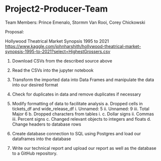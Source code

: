 # Project2-Producer-Team

Team Members:
Prince Emenalo, Stormm Van Rooi, Corey Chickowski

Proposal:

Hollywood Theatrical Market Synopsis 1995 to 2021
https://www.kaggle.com/johnharshith/hollywood-theatrical-market-synopsis-1995-to-2021?select=HighestGrossers.csv

1. Download CSVs from the described source above

2. Read the CSVs into the jupyter notebook 

3. Transform the imported data into Data Frames and manipulate the data into our desired format

4. Check for duplicates in data and remove duplicates if necessary

5. Modify formatting of data to facilitate analysis
    a. Dropped cells in tickets_df and wide_release_df
       i. Unnamed: 5
      ii. Unnamed: 9
     iii. Total Major 6
    b. Dropped characters from tables
        i. c. Dollar signs
       ii. Commas
      iii. Percent signs
    c. Changed relevant objects to integers and floats
    d. Change headers to database rows
6. Create database connection to SQL using Postgres and load our dataframes into the database
7. Write our technical report and upload our report as well as the database to a GitHub repository.
